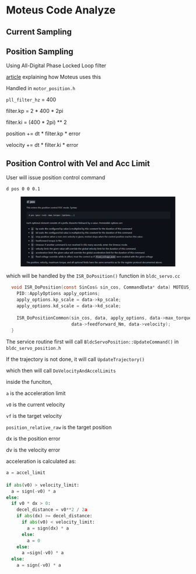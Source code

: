 # Moteus Code Analyze

## Current Sampling





## Position Sampling

Using All-Digital Phase Locked Loop filter

[article](https://jpieper.com/2021/05/10/filtering-encoder-values-in-moteus/) explaining how Moteus uses this

Handled in `motor_position.h`

`pll_filter_hz` = 400



filter.kp = 2 \* 400 \* 2pi

filter.ki = (400 \* 2pi) \*\* 2



position += dt \* filter.kp \* error

velocity += dt \* filter.ki \* error



## Position Control with Vel and Acc Limit

User will issue position control command

```
d pos 0 0 0.1
```

<figure><img src="../.gitbook/assets/image.png" alt=""><figcaption></figcaption></figure>

which will be handled by the `ISR_DoPosition()` function in `bldc_servo.cc`

```c
  void ISR_DoPosition(const SinCos& sin_cos, CommandData* data) MOTEUS_CCM_ATTRIBUTE {
    PID::ApplyOptions apply_options;
    apply_options.kp_scale = data->kp_scale;
    apply_options.kd_scale = data->kd_scale;

    ISR_DoPositionCommon(sin_cos, data, apply_options, data->max_torque_Nm,
                         data->feedforward_Nm, data->velocity);
  }
```



The service routine first will call `BldcServoPosition::UpdateCommand()` in `bldc_servo_position.h`



If the trajectory is not done, it will call `UpdateTrajectory()`

which then will call `DoVelocityAndAccelLimits`



inside the funciton,

`a` is the acceleration limit

`v0` is the current velocity

`vf` is the target velocity

`position_relative_raw` is the target position

dx is the position error

dv is the velocity error

acceleration is calculated as:

```python
a = accel_limit

if abs(v0) > velocity_limit:
  a = sign(-v0) * a
else:
  if v0 * dx > 0:
    decel_distance = v0**2 / 2a
    if abs(dx) >= decel_distance:
      if abs(v0) < velocity_limit:
        a = sign(dx) * a
      else:
        a = 0
    else:
      a =sign(-v0) * a
  else:
    a = sign(-v0) * a

```

